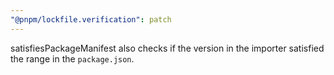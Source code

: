 ```yaml
---
"@pnpm/lockfile.verification": patch
---
```


satisfiesPackageManifest also checks if the version in the importer satisfied the range in the `package.json`.
